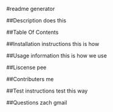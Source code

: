 #readme generator

##Description does this

##Table Of Contents

##Installation instructions this is how

##Usage information this is how we use

##Liscense pee

##Contributers me

##Test instructions test this way

##Questions zach gmail
